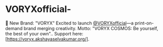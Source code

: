# VORYXofficial-
🌌 New Brand: "VORYX" Excited to launch [@VORYXofficial](https://twitter.com/VORYXofficial)—a print-on-demand brand merging creativity. Motto: "VORYX COSMOS: Be yourself, the best of your own"..  Support here: [https://voryx.akshayaselvakumar.org/].  

